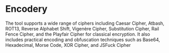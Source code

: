 # Encodery
The tool supports a wide range of ciphers including Caesar Cipher, Atbash, ROT13, Reverse Alphabet Shift, Vigenère Cipher, Substitution Cipher, Rail Fence Cipher, and the Playfair Cipher for classical encryption. It also includes practical encoding and obfuscation techniques such as Base64, Hexadecimal, Morse Code, XOR Cipher, and JSFuck Cipher 
